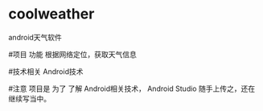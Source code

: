 # coolweather
android天气软件

#项目 功能
根据网络定位，获取天气信息

#技术相关
Android技术

#注意
项目是 为了 了解 Android相关技术， Android  Studio 随手上传之，还在继续写当中。
